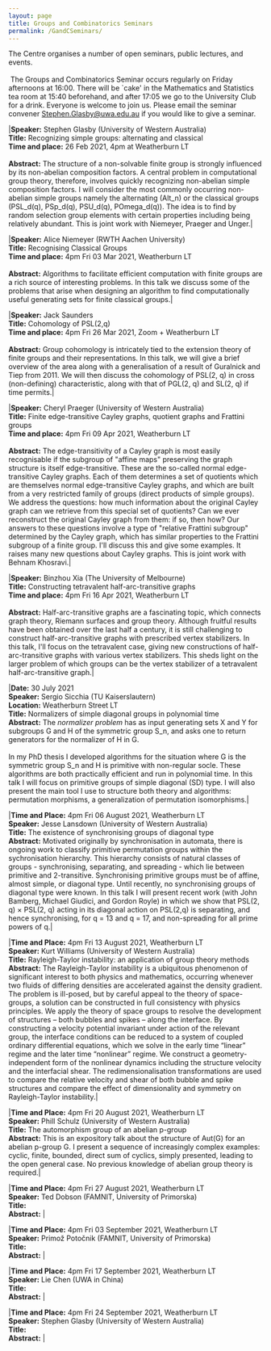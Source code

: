 ```yaml
---
layout: page
title: Groups and Combinatorics Seminars
permalink: /GandCSeminars/
---
```


The Centre organises a number of open seminars, public lectures, and events.<br /><br />
​
The Groups and Combinatorics Seminar occurs regularly on Friday afternoons at 16:00. There will be `cake' in the Mathematics and Statistics tea room at 15:40 beforehand, and after 17:05 we go to the University Club for a drink. Everyone is welcome to join us. Please email the seminar convener <Stephen.Glasby@uwa.edu.au> if you would like to give a seminar.

|**Speaker:** Stephen Glasby (University of Western Australia)<br />**Title:** Recognizing simple groups: alternating and classical<br />**Time and place:** 26 Feb 2021, 4pm at Weatherburn LT<br /><br />**Abstract:**  The structure of a non-solvable finite group is strongly influenced by its non-abelian composition factors.  A central problem in computational group theory, therefore, involves quickly recognizing non-abelian simple composition factors. I will consider the most commonly occurring non-abelian simple groups namely the alternating (Alt_n) or the classical groups (PSL_d(q), PSp_d(q), PSU_d(q), POmega_d(q)).  The idea is to find by random selection group elements with certain properties including being relatively abundant. This is joint work with Niemeyer, Praeger and Unger.|

|**Speaker:** Alice Niemeyer (RWTH Aachen University)<br />**Title:** Recognising Classical Groups <br />**Time and place:** 4pm Fri 03 Mar 2021, Weatherburn LT<br /><br />**Abstract:**  Algorithms to facilitate efficient computation with finite groups are a rich source of interesting problems. In this talk we discuss some of the problems that arise when designing an algorithm to find computationally useful generating sets for finite classical groups.|

|**Speaker:** Jack Saunders<br />**Title:** Cohomology of PSL(2,q)<br />**Time and place:** 4pm Fri 26 Mar 2021, Zoom + Weatherburn LT<br /><br />**Abstract:** Group cohomology is intricately tied to the extension theory of finite groups and their representations. In this talk, we will give a brief overview of the area along with a generalisation of a result of Guralnick and Tiep from 2011. We will then discuss the cohomology of PSL(2, q) in cross (non-defining) characteristic, along with that of PGL(2, q) and SL(2, q) if time permits.|

|**Speaker:** Cheryl Praeger (University of Western Australia)<br />**Title:** Finite edge-transitive Cayley graphs, quotient graphs and Frattini groups<br />**Time and place:** 4pm Fri 09 Apr 2021, Weatherburn LT<br /><br />**Abstract:**  The edge-transitivity of a Cayley graph is most easily recognisable if the subgroup of "affine maps" preserving the graph structure is itself edge-transitive. These are the so-called normal edge-transitive Cayley graphs.  Each of them determines a set of quotients which are themselves normal edge-transitive Cayley graphs, and which are built from a very restricted family of groups (direct products of simple groups). We address the questions: how much information about the original Cayley graph can we retrieve from this special set of quotients? Can we ever reconstruct the original Cayley graph from them: if so, then how?  Our answers to these questions involve a type of "relative Frattini subgroup" determined by the Cayley graph, which has similar properties to the Frattini subgroup of a finite group. I'll discuss this and give some examples. It raises many new questions about Cayley graphs.  This is joint work with Behnam Khosravi.|

|**Speaker:** Binzhou Xia (The University of Melbourne)<br />**Title:** Constructing tetravalent half-arc-transitive graphs<br />**Time and place:** 4pm Fri 16 Apr 2021, Weatherburn LT<br /><br />**Abstract:**  Half-arc-transitive graphs are a fascinating topic, which connects graph theory, Riemann surfaces and group theory. Although fruitful results have been obtained over the last half a century, it is still challenging to construct half-arc-transitive graphs with prescribed vertex stabilizers. In this talk, I'll focus on the tetravalent case, giving new constructions of half-arc-transitive graphs with various vertex stabilizers. This sheds light on the larger problem of which groups can be the vertex stabilizer of a tetravalent half-arc-transitive graph.|

|**Date:** 30 July 2021<br>                                                     **Speaker:** Sergio Sicchia (TU Kaiserslautern)<br>                             **Location:** Weatherburn Street LT<br>                                         **Title:** Normalizers of simple diagonal groups in polynomial time<br>         **Abstract:** The *normalizer problem* has as input generating sets X and Y for subgroups G and H of the symmetric group S_n, and asks one to return generators for the normalizer of H in G.<br><br>                                          In my PhD thesis I developed algorithms for the situation where G is the symmetric group S_n and H is primitive with non-regular socle. These algorithms are both practically efficient and run in polynomial time. In this talk I will focus on primitive groups of simple diagonal (SD) type. I will also present the main tool I use to structure both theory and algorithms: permutation morphisms, a generalization of permutation isomorphisms.|


|**Time and Place:** 4pm Fri 06 August 2021, Weatherburn LT<br>                 **Speaker:** Jesse Lansdown (University of Western Australia)<br>               **Title:** The existence of synchronising groups of diagonal type<br>           **Abstract:** Motivated originally by synchronisation in automata, there is ongoing work to classify primitive permutation groups within the sychronisation hierarchy. This hierarchy consists of natural classes of groups - synchronising, separating, and spreading - which lie between primitive and 2-transitive. Synchronising primitive groups must be of affine, almost simple, or diagonal type. Until recently, no synchronising groups of diagonal type were known. In this talk I will present recent work (with John Bamberg, Michael Giudici, and Gordon Royle) in which we show that PSL(2, q) × PSL(2, q) acting in its diagonal action on PSL(2,q) is separating, and hence synchronising, for q = 13 and q = 17, and non-spreading for all prime powers of q.|

|**Time and Place:** 4pm Fri 13 August 2021, Weatherburn LT<br>                  **Speaker:** Kurt Williams (University of Western Australia)<br>               **Title:** Rayleigh-Taylor instability: an application of group theory methods<br>           **Abstract:** The Rayleigh-Taylor instability is a ubiquitous phenomenon of significant interest to both physics and mathematics, occurring whenever two fluids of differing densities are accelerated against the density gradient. The problem is ill-posed, but by careful appeal to the theory of space-groups, a solution can be constructed in full consistency with physics principles. We apply the theory of space groups to resolve the development of structures – both bubbles and spikes – along the interface. By constructing a velocity potential invariant under action of the relevant group, the interface conditions can be reduced to a system of coupled ordinary differential equations, which we solve in the early time “linear” regime and the later time “nonlinear” regime. We construct a geometry-independent form of the nonlinear dynamics including the structure velocity and the interfacial shear. The redimensionalisation transformations are used to compare the relative velocity and shear of both bubble and spike structures and compare the effect of dimensionality and symmetry on Rayleigh-Taylor instability.|

|**Time and Place:** 4pm Fri 20 August 2021, Weatherburn LT<br>                 **Speaker:** Phill Schulz (University of Western Australia)<br>                 **Title:**  The automorphism group of an abelian p-group<br>                    **Abstract:**  This is an expository talk about the structure of Aut(G) for an abelian p-group G.  I present a sequence of increasingly complex examples: cyclic, finite, bounded, direct sum of cyclics, simply presented, leading to the open general case. No previous knowledge of abelian group theory is required.|

|**Time and Place:** 4pm Fri 27 August 2021, Weatherburn LT<br>                 **Speaker:** Ted Dobson (FAMNIT, University of Primorska)<br>                 **Title:**  <br>                    **Abstract:**  |

|**Time and Place:** 4pm Fri 03 September 2021, Weatherburn LT<br>                 **Speaker:** Primož Potočnik (FAMNIT, University of Primorska)<br>                 **Title:**  <br>                    **Abstract:**  |

|**Time and Place:** 4pm Fri 17 September 2021, Weatherburn LT<br>                 **Speaker:** Lie Chen (UWA in China)<br>                 **Title:**  <br>                    **Abstract:**  |

|**Time and Place:** 4pm Fri 24 September 2021, Weatherburn LT<br>                 **Speaker:** Stephen Glasby (University of Western Australia)<br>                 **Title:**  <br>                    **Abstract:**  |




